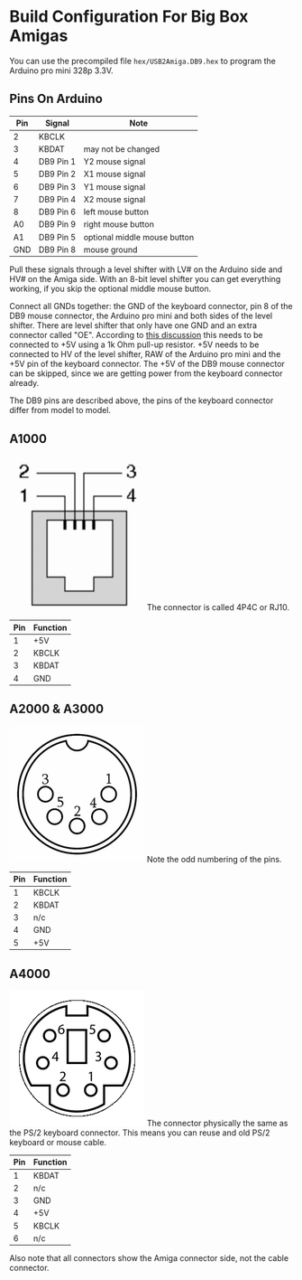 Build Configuration For Big Box Amigas
======================================

You can use the precompiled file `hex/USB2Amiga.DB9.hex` to program the
Arduino pro mini 328p 3.3V.


Pins On Arduino
---------------

Pin | Signal    | Note
----|-----------|------------------------------
 2  | KBCLK     |
 3  | KBDAT     | may not be changed
 4  | DB9 Pin 1 | Y2 mouse signal
 5  | DB9 Pin 2 | X1 mouse signal
 6  | DB9 Pin 3 | Y1 mouse signal
 7  | DB9 Pin 4 | X2 mouse signal
 8  | DB9 Pin 6 | left mouse button
A0  | DB9 Pin 9 | right mouse button
A1  | DB9 Pin 5 | optional middle mouse button
GND | DB9 Pin 8 | mouse ground


Pull these signals through a level shifter with LV# on the Arduino side and
HV# on the Amiga side. With an 8-bit level shifter you can get everything
working, if you skip the optional middle mouse button.

Connect all GNDs together: the GND of the keyboard connector, pin 8 of the
DB9 mouse connector, the Arduino pro mini and both sides of the level shifter.
There are level shifter that only have one GND and an extra connector called
"OE". According to
[this discussion](https://forum.arduino.cc/index.php?topic=406261.0)
this needs to be connected to +5V using a 1k Ohm pull-up resistor. +5V needs
to be connected to HV of the level shifter, RAW of the Arduino pro mini and
the +5V pin of the keyboard connector. The +5V of the DB9 mouse connector
can be skipped, since we are getting power from the keyboard connector
already.

The DB9 pins are described above, the pins of the keyboard connector differ
from model to model.


A1000
-----

![A1000 connector](images/connector_A1000.png)
The connector is called 4P4C or RJ10.

Pin | Function
----|----------
 1  | +5V
 2  | KBCLK
 3  | KBDAT
 4  | GND


A2000 & A3000
-------------

![A2000 connector](images/connector_A2000.png)
Note the odd numbering of the pins.

Pin | Function
----|----------
 1  | KBCLK
 2  | KBDAT
 3  | n/c
 4  | GND
 5  | +5V


A4000
-----

![A4000 connector](images/connector_A4000.png)
The connector physically the same as the PS/2 keyboard connector. This means
you can reuse and old PS/2 keyboard or mouse cable.

Pin | Function
----|----------
 1  | KBDAT
 2  | n/c
 3  | GND
 4  | +5V
 5  | KBCLK
 6  | n/c

Also note that all connectors show the Amiga connector side, not the cable
connector.
